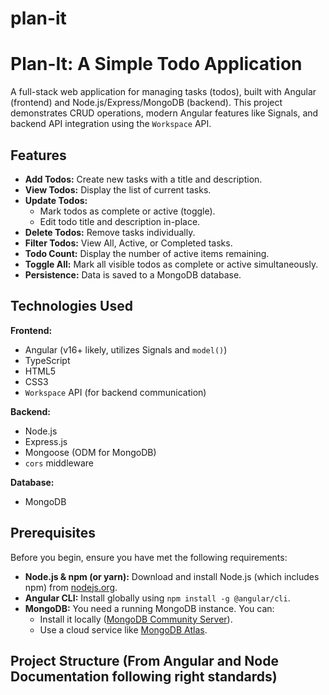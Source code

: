 # plan-it
# Plan-It: A Simple Todo Application

A full-stack web application for managing tasks (todos), built with Angular (frontend) and Node.js/Express/MongoDB (backend). This project demonstrates CRUD operations, modern Angular features like Signals, and backend API integration using the `Workspace` API.

## Features

* **Add Todos:** Create new tasks with a title and description.
* **View Todos:** Display the list of current tasks.
* **Update Todos:**
    * Mark todos as complete or active (toggle).
    * Edit todo title and description in-place.
* **Delete Todos:** Remove tasks individually.
* **Filter Todos:** View All, Active, or Completed tasks.
* **Todo Count:** Display the number of active items remaining.
* **Toggle All:** Mark all visible todos as complete or active simultaneously.
* **Persistence:** Data is saved to a MongoDB database.

## Technologies Used

**Frontend:**

* Angular (v16+ likely, utilizes Signals and `model()`)
* TypeScript
* HTML5
* CSS3
* `Workspace` API (for backend communication)

**Backend:**

* Node.js
* Express.js
* Mongoose (ODM for MongoDB)
* `cors` middleware

**Database:**

* MongoDB

## Prerequisites

Before you begin, ensure you have met the following requirements:

* **Node.js & npm (or yarn):** Download and install Node.js (which includes npm) from [nodejs.org](https://nodejs.org/).
* **Angular CLI:** Install globally using `npm install -g @angular/cli`.
* **MongoDB:** You need a running MongoDB instance. You can:
    * Install it locally ([MongoDB Community Server](https://www.mongodb.com/try/download/community)).
    * Use a cloud service like [MongoDB Atlas](https://www.mongodb.com/cloud/atlas).

## Project Structure (From Angular and Node Documentation following right standards)